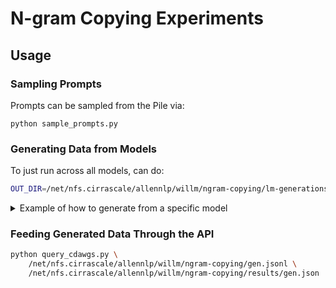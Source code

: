 # N-gram Copying Experiments

## Usage

### Sampling Prompts

Prompts can be sampled from the Pile via:
```
python sample_prompts.py
```

### Generating Data from Models

To just run across all models, can do:

```bash
OUT_DIR=/net/nfs.cirrascale/allennlp/willm/ngram-copying/lm-generations ./generate_from_lms.sh
```

<details>
<summary>Example of how to generate from a specific model</summary>

```bash
MODEL=pythia-70m-deduped
python generate_from_lm.py \
    EleutherAI/${MODEL} \
    /net/nfs.cirrascale/allennlp/willm/ngram-copying/prompts.jsonl \
    /net/nfs.cirrascale/allennlp/willm/ngram-copying/gen.jsonl \
    --sample
```

Models: 70m, 160m, 410m, 1b, 1.4b, 2.8b, 6.9b, 12b  ([more information](https://huggingface.co/EleutherAI/pythia-6.9b))
</details>

### Feeding Generated Data Through the API

```bash
python query_cdawgs.py \
    /net/nfs.cirrascale/allennlp/willm/ngram-copying/gen.jsonl \
    /net/nfs.cirrascale/allennlp/willm/ngram-copying/results/gen.json
```